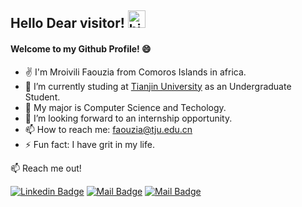 ## Hello Dear visitor!  <img src="https://user-images.githubusercontent.com/1303154/88677602-1635ba80-d120-11ea-84d8-d263ba5fc3c0.gif" width="28px" alt="hi">
#### Welcome to my Github Profile! 😄
- ✌️ I'm Mroivili Faouzia from Comoros Islands in africa.
- 🔭 I’m currently studing at [Tianjin University](http://www.tju.edu.cn/english/index.htm) as an Undergraduate Student.
- 🌱 My major is Computer Science and Techology.
- 🤔 I’m looking forward to an internship opportunity.
- 📫 How to reach me: faouzia@tju.edu.cn
- ⚡ Fun fact: I have grit in my life.

:mailbox: Reach me out!

[![Linkedin Badge](https://img.shields.io/badge/-Mfaouzia-0e76a8?style=flat&labelColor=0e76a8&logo=linkedin&logoColor=white)](https://www.linkedin.com/in/mroivili-faouzia-43ab56164/) [![Mail Badge](https://img.shields.io/badge/-@faou_fahad-e84393?style=flat&labelColor=e84393&logo=instagram&logoColor=white)](https://www.instagram.com/faou_fahad/) [![Mail Badge](https://img.shields.io/badge/-Mroivili_Faouzia-c0392b?style=flat&labelColor=c0392b&logo=gmail&logoColor=white)](mailto:saidalifaou@gmail.com)
